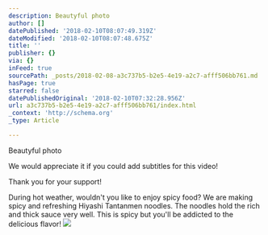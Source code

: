 ```yaml
---
description: Beautyful photo
author: []
datePublished: '2018-02-10T08:07:49.319Z'
dateModified: '2018-02-10T08:07:48.675Z'
title: ''
publisher: {}
via: {}
inFeed: true
sourcePath: _posts/2018-02-08-a3c737b5-b2e5-4e19-a2c7-afff506bb761.md
hasPage: true
starred: false
datePublishedOriginal: '2018-02-10T07:32:28.956Z'
url: a3c737b5-b2e5-4e19-a2c7-afff506bb761/index.html
_context: 'http://schema.org'
_type: Article

---
```

Beautyful photo

We would appreciate it if you could add subtitles for this video!

Thank you for your support!

During hot weather, wouldn't you like to enjoy spicy food? We are making spicy and refreshing Hiyashi Tantanmen noodles. The noodles hold the rich and thick sauce very well. This is spicy but you'll be addicted to the delicious flavor!
![](https://the-grid-user-content.s3-us-west-2.amazonaws.com/56d7a297-ec6b-466e-ab41-13d1c33e23b7.jpg)